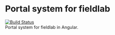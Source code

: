 # Portal system for fieldlab
[![Build Status](https://travis-ci.org/wigo4it/fieldlab-portal.svg?branch=master)](https://travis-ci.org/wigo4it/fieldlab-portal)  
Portal system for fieldlab in Angular. 